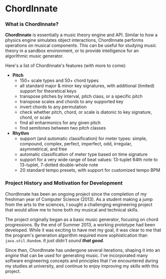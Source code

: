 # ChordInnate

### What is ChordInnate?
**ChordInnate** is essentially a music theory engine and API. Similar to how a physics engine simulates object interactions, ChordInnate performs operations on musical components. This can be useful for studying music theory in a sandbox environment, or to provide intelligence for an algorithmic music generator.


Here's a list of ChordInnate's features (with more to come):
- **Pitch**
  - 150+ scale types and 50+ chord types
  - all standard major & minor key signatures, with additional (limited) support for theoretical keys
  - transpose pitches by interval, pitch class, or a specific pitch
  - transpose scales and chords to any supported key
  - invert chords to any permutation
  - check whether pitch, chord, or scale is diatonic to key signature, chord, or scale
  - find all enharmonics for any given pitch
  - find semitones between two pitch classes
- **Rhythm**
  - support (and automatic classification) for meter types: simple, compound, complex, perfect, imperfect, odd, irregular, asymmetrical, and free
  - automatic classification of meter type based on time signature
  - support for a very wide range of beat values: 13-tuplet 64th note to 13-tuplet, 7-dotted double-whole note
  - 20 standard tempo presets, with support for customized tempo BPM


### Project History and Motivation for Development
ChordInnate has been an ongoing project since the completion of my freshman year of Computer Science (2013). As a student making a jump from the arts to the sciences, I sought a challenging engineering project that would allow me to hone both my musical and technical skills.

The project originally began as a basic music generator, focusing on chord progressions. By the end of Summer 2013, a working prototype had been developed. While it was exciting to have met my goal, it was clear to me that the program's generation algorithm required more sophistication than `java.util.Random`. *It just didn't sound __that good__*. 

Since then, ChordInnate has undergone several iterations, shaping it into an *engine* that can be used for generating music. I've incorporated many software engineering concepts and principles that I've encountered during my studies at university, and continue to enjoy improving my skills with this project.
